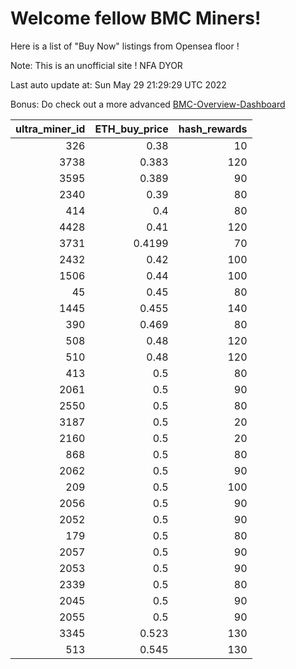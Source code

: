 # Welcome fellow BMC Miners!
Here is a list of "Buy Now" listings from Opensea floor !

Note: This is an unofficial site ! NFA DYOR

Last auto update at: Sun May 29 21:29:29 UTC 2022

Bonus: Do check out a more advanced [BMC-Overview-Dashboard](https://dune.com/defifunk/BMC-Overview-Dashboard)


|   ultra_miner_id |   ETH_buy_price |   hash_rewards |
|-----------------:|----------------:|---------------:|
|              326 |          0.38   |             10 |
|             3738 |          0.383  |            120 |
|             3595 |          0.389  |             90 |
|             2340 |          0.39   |             80 |
|              414 |          0.4    |             80 |
|             4428 |          0.41   |            120 |
|             3731 |          0.4199 |             70 |
|             2432 |          0.42   |            100 |
|             1506 |          0.44   |            100 |
|               45 |          0.45   |             80 |
|             1445 |          0.455  |            140 |
|              390 |          0.469  |             80 |
|              508 |          0.48   |            120 |
|              510 |          0.48   |            120 |
|              413 |          0.5    |             80 |
|             2061 |          0.5    |             90 |
|             2550 |          0.5    |             80 |
|             3187 |          0.5    |             20 |
|             2160 |          0.5    |             20 |
|              868 |          0.5    |             80 |
|             2062 |          0.5    |             90 |
|              209 |          0.5    |            100 |
|             2056 |          0.5    |             90 |
|             2052 |          0.5    |             90 |
|              179 |          0.5    |             80 |
|             2057 |          0.5    |             90 |
|             2053 |          0.5    |             90 |
|             2339 |          0.5    |             80 |
|             2045 |          0.5    |             90 |
|             2055 |          0.5    |             90 |
|             3345 |          0.523  |            130 |
|              513 |          0.545  |            130 |